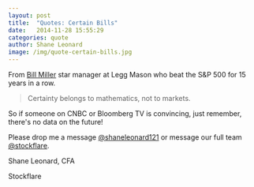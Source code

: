 ```yaml
---
layout: post
title:  "Quotes: Certain Bills"
date:   2014-11-28 15:55:29
categories: quote
author: Shane Leonard
image: /img/quote-certain-bills.jpg
---
```


From [Bill Miller](http://en.wikipedia.org/wiki/Bill_Miller_%28finance%29) star manager at Legg Mason who beat the S&P 500 for 15 years in a row.

> Certainty belongs to mathematics, not to markets.

So if someone on CNBC or Bloomberg TV is convincing, just remember, there's no data on the future!

Please drop me a message [@shaneleonard121](https://twitter.com/shaneleonard121) or message our full team [@stockflare](https://twitter.com/stockflare).

Shane Leonard, CFA

Stockflare